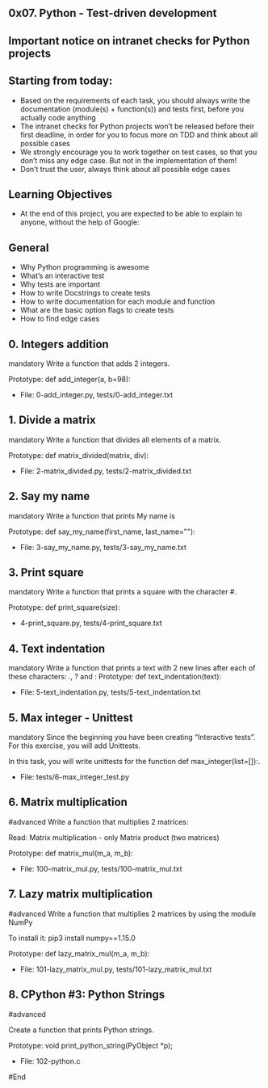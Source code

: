 ## 0x07. Python - Test-driven development

## Important notice on intranet checks for Python projects
## Starting from today:

* Based on the requirements of each task, you should always write the documentation (module(s) + function(s)) and tests first, before you actually code anything
* The intranet checks for Python projects won’t be released before their first deadline, in order for you to focus more on TDD and think about all possible cases
* We strongly encourage you to work together on test cases, so that you don’t miss any edge case. But not in the implementation of them!
* Don’t trust the user, always think about all possible edge cases

## Learning Objectives
* At the end of this project, you are expected to be able to explain to anyone, without the help of Google:

## General
* Why Python programming is awesome
* What’s an interactive test
* Why tests are important
* How to write Docstrings to create tests
* How to write documentation for each module and function
* What are the basic option flags to create tests
* How to find edge cases


## 0. Integers addition
mandatory
Write a function that adds 2 integers.

Prototype: def add_integer(a, b=98):
* File: 0-add_integer.py, tests/0-add_integer.txt



## 1. Divide a matrix
mandatory
Write a function that divides all elements of a matrix.

Prototype: def matrix_divided(matrix, div):
* File: 2-matrix_divided.py, tests/2-matrix_divided.txt



## 2. Say my name
mandatory
Write a function that prints My name is <first name> <last name>

Prototype: def say_my_name(first_name, last_name=""):
* File: 3-say_my_name.py, tests/3-say_my_name.txt 




## 3. Print square
mandatory
Write a function that prints a square with the character #.

Prototype: def print_square(size):
* 4-print_square.py, tests/4-print_square.txt




## 4. Text indentation
mandatory
Write a function that prints a text with 2 new lines after each of these characters: ., ? and :
Prototype: def text_indentation(text):
* File: 5-text_indentation.py, tests/5-text_indentation.txt



## 5. Max integer - Unittest
mandatory
Since the beginning you have been creating “Interactive tests”. For this exercise, you will add Unittests.

In this task, you will write unittests for the function def max_integer(list=[]):.
* File: tests/6-max_integer_test.py 


## 6. Matrix multiplication
#advanced
Write a function that multiplies 2 matrices:

Read: Matrix multiplication - only Matrix product (two matrices)

Prototype: def matrix_mul(m_a, m_b):
* File: 100-matrix_mul.py, tests/100-matrix_mul.txt



## 7. Lazy matrix multiplication
#advanced
Write a function that multiplies 2 matrices by using the module NumPy

To install it: pip3 install numpy==1.15.0

Prototype: def lazy_matrix_mul(m_a, m_b):
* File: 101-lazy_matrix_mul.py, tests/101-lazy_matrix_mul.txt



## 8. CPython #3: Python Strings
#advanced

Create a function that prints Python strings.

Prototype: void print_python_string(PyObject *p);
* File: 102-python.c


#End
